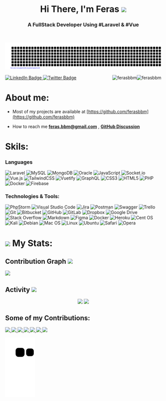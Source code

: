 <h1 align="center">Hi There, I'm Feras <img width="35" src="https://c.tenor.com/nebZyl8oN7IAAAAi/wave-hello.gif" /></h1>

<!-- [![Typing SVG](https://readme-typing-svg.herokuapp.com?center=true&vCenter=true&color=%36BCF7FF&multiline=true&lines=Hi+There+%F0%9F%91%8B%2C+I+am+Feras;Welcome+to+My+Profile!;More+2+years+of+experience;)](https://git.io/typing-svg) -->

<h3 align="center">A FullStack Developer Using #Laravel & #Vue</h3>

<!--<p align="center"><img align="center" src="https://github-readme-streak-stats.herokuapp.com/?user=ferasbbm&theme=dark" alt="ferasbbm" /></p>-->
<br/>
<div align="center">

![feras](gitartwork.svg)

</div>
 <div id="badges">
   <a href="https://linkedin.com/in/feras elsharif">
      <img src="https://img.shields.io/badge/LinkedIn-%230077B5.svg?style=for-the-badge&logo=linkedin&logoColor=white" alt="LinkedIn Badge"/>
   </a>
   <a href="https://twitter.com/@feraselsharif">
      <img src="https://img.shields.io/badge/Twitter-%231DA1F2.svg?style=for-the-badge&logo=twitter&logoColor=white" alt="Twitter Badge"/>
   </a>
 
   <img  align="right" src="https://komarev.com/ghpvc/?username=ferasbbm&label=Profile%20views&color=0e75b6&style=flat" alt="ferasbbm" />
   <a align="right" href="https://github.com/ferasbbm?tab=followers">
      <img  align="right" src="https://img.shields.io/github/followers/ferasbbm?username=ferasbbm&label=Followers" alt="ferasbbm" />
   </a>
</div>
 
<h1 align="left">About me:</h1>

<!-- ___ -->


<!--- I’m currently working on [PIC](mobp.pic-pal.ps) And [WMIS](https://stage.wmis.live/login)-->

- Most of my projects are available at [https://github.com/ferasbbm](https://github.com/ferasbbm)

- How to reach me **feras.bbm@gmail.com** , **[GitHub Discussion](https://github.com/ferasbbm/ferasbbm/discussions/new?category=general)**

<h1 align="left">Skils:</h1>


<!-- ___ -->

### Languages

![Laravel](https://img.shields.io/badge/laravel-%23FF2D20.svg?style=for-the-badge&logo=laravel&logoColor=white)
![MySQL](https://img.shields.io/badge/mysql-%2300f.svg?style=for-the-badge&logo=mysql&logoColor=white)
![MongoDB](https://img.shields.io/badge/MongoDB-%234ea94b.svg?style=for-the-badge&logo=mongodb&logoColor=white)
![Oracle](https://img.shields.io/badge/Oracle-F80000?style=for-the-badge&logo=oracle&logoColor=white)
![JavaScript](https://img.shields.io/badge/javascript-%23323330.svg?style=for-the-badge&logo=javascript&logoColor=%23F7DF1E)
![Socket.io](https://img.shields.io/badge/Socket.io-black?style=for-the-badge&logo=socket.io&badgeColor=010101)
![Vue.js](https://img.shields.io/badge/vuejs-%2335495e.svg?style=for-the-badge&logo=vuedotjs&logoColor=%234FC08D)
![TailwindCSS](https://img.shields.io/badge/tailwindcss-%2338B2AC.svg?style=for-the-badge&logo=tailwind-css&logoColor=white)
![Vuetify](https://img.shields.io/badge/Vuetify-1867C0?style=for-the-badge&logo=vuetify&logoColor=AEDDFF)
![GraphQL](https://img.shields.io/badge/-GraphQL-E10098?style=for-the-badge&logo=graphql&logoColor=white)
![CSS3](https://img.shields.io/badge/css3-%231572B6.svg?style=for-the-badge&logo=css3&logoColor=white)
![HTML5](https://img.shields.io/badge/html5-%23E34F26.svg?style=for-the-badge&logo=html5&logoColor=white)
![PHP](https://img.shields.io/badge/php-%23777BB4.svg?style=for-the-badge&logo=php&logoColor=white)
![Docker](https://img.shields.io/badge/docker-%230db7ed.svg?style=for-the-badge&logo=docker&logoColor=white)
![Firebase](https://img.shields.io/badge/firebase-%23039BE5.svg?style=for-the-badge&logo=firebase)

### Technologies & Tools:

![PhpStorm](https://img.shields.io/badge/phpstorm-143?style=for-the-badge&logo=phpstorm&logoColor=black&color=black&labelColor=darkorchid)
![Visual Studio Code](https://img.shields.io/badge/Visual%20Studio%20Code-0078d7.svg?style=for-the-badge&logo=visual-studio-code&logoColor=white)
![Jira](https://img.shields.io/badge/jira-%230A0FFF.svg?style=for-the-badge&logo=jira&logoColor=white)
![Postman](https://img.shields.io/badge/Postman-FF6C37?style=for-the-badge&logo=postman&logoColor=white)
![Swagger](https://img.shields.io/badge/-Swagger-%23Clojure?style=for-the-badge&logo=swagger&logoColor=white)
![Trello](https://img.shields.io/badge/Trello-%23026AA7.svg?style=for-the-badge&logo=Trello&logoColor=white)
![Git](https://img.shields.io/badge/git-%23F05033.svg?style=for-the-badge&logo=git&logoColor=white)
![Bitbucket](https://img.shields.io/badge/bitbucket-%230047B3.svg?style=for-the-badge&logo=bitbucket&logoColor=white)
![GitHub](https://img.shields.io/badge/github-%23121011.svg?style=for-the-badge&logo=github&logoColor=white)
![GitLab](https://img.shields.io/badge/gitlab-%23181717.svg?style=for-the-badge&logo=gitlab&logoColor=white)
![Dropbox](https://img.shields.io/badge/Dropbox-%233B4D98.svg?style=for-the-badge&logo=Dropbox&logoColor=white)
![Google Drive](https://img.shields.io/badge/Google%20Drive-4285F4?style=for-the-badge&logo=googledrive&logoColor=white)
![Stack Overflow](https://img.shields.io/badge/-Stackoverflow-FE7A16?style=for-the-badge&logo=stack-overflow&logoColor=white)
![Markdown](https://img.shields.io/badge/markdown-%23000000.svg?style=for-the-badge&logo=markdown&logoColor=white)
![Figma](https://img.shields.io/badge/figma-%23F24E1E.svg?style=for-the-badge&logo=figma&logoColor=white)
![Docker](https://img.shields.io/badge/docker-%230db7ed.svg?style=for-the-badge&logo=docker&logoColor=white)
![Heroku](https://img.shields.io/badge/heroku-%23430098.svg?style=for-the-badge&logo=heroku&logoColor=white)
![Cent OS](https://img.shields.io/badge/cent%20os-002260?style=for-the-badge&logo=centos&logoColor=F0F0F0)
![Kali](https://img.shields.io/badge/Kali-268BEE?style=for-the-badge&logo=kalilinux&logoColor=white)
![Debian](https://img.shields.io/badge/Debian-D70A53?style=for-the-badge&logo=debian&logoColor=white)
![Mac OS](https://img.shields.io/badge/mac%20os-000000?style=for-the-badge&logo=macos&logoColor=F0F0F0)
![Linux](https://img.shields.io/badge/Linux-FCC624?style=for-the-badge&logo=linux&logoColor=black)
![Ubuntu](https://img.shields.io/badge/Ubuntu-E95420?style=for-the-badge&logo=ubuntu&logoColor=white)
![Safari](https://img.shields.io/badge/Safari-000000?style=for-the-badge&logo=Safari&logoColor=white)
![Opera](https://img.shields.io/badge/Opera-FF1B2D?style=for-the-badge&logo=Opera&logoColor=white)



<h1 align="left"> 
 <img width="30" src="https://c.tenor.com/LSHKMiRdLggAAAAi/statistics-trending-up.gif" /> My Stats:
</h1>

<!-- ___ -->


## Contribution Graph <img width="40" src="https://c.tenor.com/8Bhx4_d52goAAAAi/mic-drop-busy-bee.gif" />

<img src="https://activity-graph.herokuapp.com/graph?username=ferasbbm&theme=dracula&color=B994E6&bg_color=2B2D3D" />


## Activity <img width="35" src="https://c.tenor.com/dWMRNxW7Ti4AAAAi/iota-tanglevision.gif" />

<div align="center">
  <img height="200em" src="https://github-readme-stats.vercel.app/api/top-langs?username=ferasbbm&theme=dracula&show_icons=true" />
  <img height="200em" src="https://github-readme-streak-stats.herokuapp.com/?user=ferasbbm&theme=dracula&date_format=M%20j%5B%2C%20Y%5D" />
<!--   <a href="https://github.com/ryo-ma/github-profile-trophy"> 
     <img height="200em" src="https://github-profile-trophy.vercel.app/?username=ferasbbm&theme=onestar&margin-w=15" alt="ferasbbm" />
  </a> -->
</div>

## Some of my Contributions:
<a href="https://github.com/kutia-software-company/larafirebase">
 <img src="https://stats4github.vercel.app/api/pin/?username=kutia-software-company&repo=larafirebase" width="250"/>
</a>
<a href="https://github.com/barryvdh/laravel-debugbar">
 <img src="https://stats4github.vercel.app/api/pin/?username=barryvdh&repo=laravel-debugbar" width="250"/>
</a>
<a href="https://github.com/maximebf/php-debugbar">
 <img src="https://stats4github.vercel.app/api/pin/?username=maximebf&repo=php-debugbar" width="250"/>
</a>
<a href="https://github.com/LaravelDaily/laravel-tips">
 <img src="https://stats4github.vercel.app/api/pin/?username=LaravelDaily&repo=laravel-tips" width="250"/>
</a>
<a href="https://github.com/jsafe00/laravel-service-repository">
 <img src="https://stats4github.vercel.app/api/pin/?username=jsafe00&repo=laravel-service-repository" width="250"/>
</a>
<a href="https://github.com/ferasbbm/Laravel-Api-responser">
 <img src="https://stats4github.vercel.app/api/pin/?username=ferasbbm&repo=Laravel-Api-responser" width="250"/>
</a>
<a href="https://github.com/ferasbbm/override-exception-handler-for-api">
 <img src="https://stats4github.vercel.app/api/pin/?username=ferasbbm&repo=override-exception-handler-for-api" width="250"/>
</a>

<br/>

![Snake animation](https://github.com/ferasbbm/ferasbbm/blob/output/github-contribution-grid-snake.svg)

<!-- ![Jokes Card](https://readme-jokes.vercel.app/api) -->
<!-- https://github.com/Ileriayo/markdown-badges -->

<!-- ![GitHub Contributors Image](https://contrib.rocks/image?repo=ferasbbm/github-slideshow) -->
